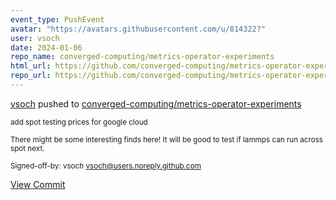 ```yaml
---
event_type: PushEvent
avatar: "https://avatars.githubusercontent.com/u/814322?"
user: vsoch
date: 2024-01-06
repo_name: converged-computing/metrics-operator-experiments
html_url: https://github.com/converged-computing/metrics-operator-experiments/commit/3c81f805ec2e74f0c2973a8e7ba323bd2aeb3cac
repo_url: https://github.com/converged-computing/metrics-operator-experiments
---
```


<a href='https://github.com/vsoch' target='_blank'>vsoch</a> pushed to <a href='https://github.com/converged-computing/metrics-operator-experiments' target='_blank'>converged-computing/metrics-operator-experiments</a>

<small>add spot testing prices for google cloud

There might be some interesting finds here! It will be good
to test if lammps can run across spot next.

Signed-off-by: vsoch <vsoch@users.noreply.github.com></small>

<a href='https://github.com/converged-computing/metrics-operator-experiments/commit/3c81f805ec2e74f0c2973a8e7ba323bd2aeb3cac' target='_blank'>View Commit</a>